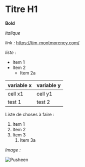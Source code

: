 # Titre H1

**Bold** 

*italique*

*link :*
https://tim-montmorency.com/

*liste :*
* Item 1
* Item 2
   * Item 2a
  
variable x | variable y
---------- | ----------
cell x1 | cell y1
test 1 | test 2

Liste de choses à faire :
1. Item 1
1. Item 2
1. Item 3
    1. Item 3a
 
*Image :*

![Pusheen](https://pusheen.com/wp-content/uploads/2020/12/What-Sweet-Quiz-SocialResults_Donut-1-e1608220861325.jpg)
